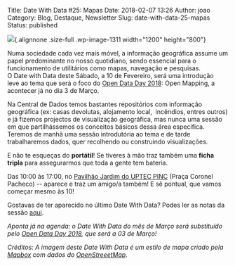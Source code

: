 Title: Date With Data #25: Mapas
Date: 2018-02-07 13:26
Author: joao
Category: Blog, Destaque, Newsletter
Slug: date-with-data-25-mapas
Status: published

![](http://www.transparenciahackday.org/wp-content/uploads/2018/02/dwd25.jpg){.alignnone .size-full .wp-image-1311 width="1200" height="800"}

Numa sociedade cada vez mais móvel, a informação geográfica assume um papel predominante no nosso quotidiano, sendo essencial para o funcionamento de utilitários como mapas, navegação e pesquisas.  
O Date with Data deste Sábado, a 10 de Fevereiro, será uma introdução leve ao tema que será o foco do [Open Data Day 2018](http://opendataday.org/): Open Mapping, a acontecer já no dia 3 de Março.

Na Central de Dados temos bastantes repositórios com informação geográfica (ex: casas devolutas, alojamento local,  incêndios, entres outros) e já fizemos projectos de visualização geográfica, mas nunca uma sessão em que partilhássemos os conceitos básicos dessa área específica. Teremos de manhã uma sessão introdutória ao tema e de tarde trabalharemos dados, quer recolhendo ou construindo visualizações.

E não te esqueças do **portátil**! Se tiveres à mão traz também uma **ficha tripla** para assegurarmos que toda a gente tem bateria.

Das 10:00 às 17:00, no [Pavilhão Jardim do UPTEC PINC](http://www.openstreetmap.org/?mlat=41.15137&mlon=-8.61555#map=19/41.15138/-8.61555) (Praça Coronel Pacheco) -- aparece e traz um amigo/a também! E sê pontual, que vamos começar mesmo às 10!

Gostavas de ter aparecido no último Date With Data? Podes ler as notas da sessão [aqui](https://annuel2.framapad.org/p/datewithdata24).

*Aponta já na agenda: o Date With Data do mês de Março será substituído  
pelo [Open Data Day 2018](http://opendataday.org/), que será a 03 de Março!*

*Créditos: A imagem deste Date With Data é um estilo de mapa criado pela [Mapbox](http://mapbox.com) com dados do [OpenStreeetMap](http://openstreetmap.org).*

